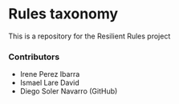# Rules taxonomy

This is a repository for the Resilient Rules project

### Contributors

- Irene Perez Ibarra
- Ismael Lare David
- Diego Soler Navarro (GitHub)
  

